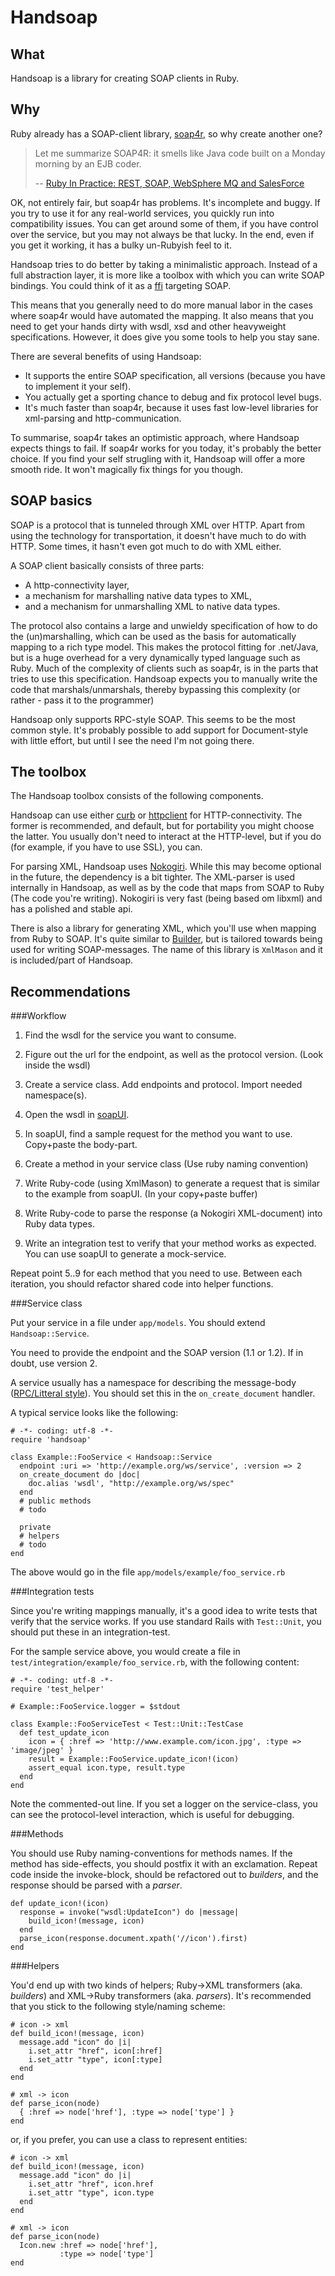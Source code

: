 Handsoap
===

What
---
Handsoap is a library for creating SOAP clients in Ruby.

Why
---

Ruby already has a SOAP-client library, [soap4r](http://dev.ctor.org/soap4r), so why create another one?

> Let me summarize SOAP4R: it smells like Java code built on a Monday morning by an EJB coder.
>
> -- [Ruby In Practice: REST, SOAP, WebSphere MQ and SalesForce](http://blog.labnotes.org/2008/01/28/ruby-in-practice-rest-soap-websphere-mq-and-salesforce/)

OK, not entirely fair, but soap4r has problems. It's incomplete and buggy. If you try to use it for any real-world services, you quickly run into compatibility issues. You can get around some of them, if you have control over the service, but you may not always be that lucky. In the end, even if you get it working, it has a bulky un-Rubyish feel to it.

Handsoap tries to do better by taking a minimalistic approach. Instead of a full abstraction layer, it is more like a toolbox with which you can write SOAP bindings. You could think of it as a [ffi](http://c2.com/cgi/wiki?ForeignFunctionInterface) targeting SOAP.

This means that you generally need to do more manual labor in the cases where soap4r would have automated the mapping. It also means that you need to get your hands dirty with wsdl, xsd and other heavyweight specifications. However, it does give you some tools to help you stay sane.

There are several benefits of using Handsoap:

* It supports the entire SOAP specification, all versions (because you have to implement it your self).
* You actually get a sporting chance to debug and fix protocol level bugs.
* It's much faster than soap4r, because it uses fast low-level libraries for xml-parsing and http-communication.

To summarise, soap4r takes an optimistic approach, where Handsoap expects things to fail. If soap4r works for you today, it's probably the better choice. If you find your self strugling with it, Handsoap will offer a more smooth ride. It won't magically fix things for you though.

SOAP basics
---

SOAP is a protocol that is tunneled through XML over HTTP. Apart from using the technology for transportation, it doesn't have much to do with HTTP. Some times, it hasn't even got much to do with XML either.

A SOAP client basically consists of three parts:

* A http-connectivity layer,
* a mechanism for marshalling native data types to XML,
* and a mechanism for unmarshalling XML to native data types.

The protocol also contains a large and unwieldy specification of how to do the (un)marshalling, which can be used as the basis for automatically mapping to a rich type model. This makes the protocol fitting for .net/Java, but is a huge overhead for a very dynamically typed language such as Ruby. Much of the complexity of clients such as soap4r, is in the parts that tries to use this specification. Handsoap expects you to manually write the code that marshals/unmarshals, thereby bypassing this complexity (or rather - pass it to the programmer)

Handsoap only supports RPC-style SOAP. This seems to be the most common style. It's probably possible to add support for Document-style with little effort, but until I see the need I'm not going there.

The toolbox
---

The Handsoap toolbox consists of the following components.

Handsoap can use either [curb](http://curb.rubyforge.org/) or [httpclient](http://dev.ctor.org/http-access2) for HTTP-connectivity. The former is recommended, and default, but for portability you might choose the latter. You usually don't need to interact at the HTTP-level, but if you do (for example, if you have to use SSL), you can.

For parsing XML, Handsoap uses [Nokogiri](http://github.com/tenderlove/nokogiri/tree/master). While this may become optional in the future, the dependency is a bit tighter. The XML-parser is used internally in Handsoap, as well as by the code that maps from SOAP to Ruby (The code you're writing). Nokogiri is very fast (being based om libxml) and has a polished and stable api.

There is also a library for generating XML, which you'll use when mapping from Ruby to SOAP. It's quite similar to [Builder](http://builder.rubyforge.org/), but is tailored towards being used for writing SOAP-messages. The name of this library is `XmlMason` and it is included/part of Handsoap.

Recommendations
---

###Workflow

1. Find the wsdl for the service you want to consume.

2. Figure out the url for the endpoint, as well as the protocol version. (Look inside the wsdl)

3. Create a service class. Add endpoints and protocol. Import needed namespace(s).

4. Open the wsdl in [soapUI](http://www.soapui.org/).

5. In soapUI, find a sample request for the method you want to use. Copy+paste the body-part.

6. Create a method in your service class (Use ruby naming convention)

7. Write Ruby-code (using XmlMason) to generate a request that is similar to the example from soapUI. (In your copy+paste buffer)

8. Write Ruby-code to parse the response (a Nokogiri XML-document) into Ruby data types.

9. Write an integration test to verify that your method works as expected. You can use soapUI to generate a mock-service.

Repeat point 5..9 for each method that you need to use.
Between each iteration, you should refactor shared code into helper functions.

###Service class

Put your service in a file under `app/models`. You should extend `Handsoap::Service`.

You need to provide the endpoint and the SOAP version (1.1 or 1.2). If in doubt, use version 2.

A service usually has a namespace for describing the message-body ([RPC/Litteral style](http://www.ibm.com/developerworks/webservices/library/ws-whichwsdl/#N1011F)). You should set this in the `on_create_document` handler.

A typical service looks like the following:

    # -*- coding: utf-8 -*-
    require 'handsoap'

    class Example::FooService < Handsoap::Service
      endpoint :uri => 'http://example.org/ws/service', :version => 2
      on_create_document do |doc|
        doc.alias 'wsdl', "http://example.org/ws/spec"
      end
      # public methods
      # todo

      private
      # helpers
      # todo
    end

The above would go in the file `app/models/example/foo_service.rb`

###Integration tests

Since you're writing mappings manually, it's a good idea to write tests that verify that the service works. If you use standard Rails with `Test::Unit`, you should put these in an integration-test.

For the sample service above, you would create a file in `test/integration/example/foo_service.rb`, with the following content:

    # -*- coding: utf-8 -*-
    require 'test_helper'

    # Example::FooService.logger = $stdout

    class Example::FooServiceTest < Test::Unit::TestCase
      def test_update_icon
        icon = { :href => 'http://www.example.com/icon.jpg', :type => 'image/jpeg' }
        result = Example::FooService.update_icon!(icon)
        assert_equal icon.type, result.type
      end
    end

Note the commented-out line. If you set a logger on the service-class, you can see the protocol-level interaction, which is useful for debugging.

###Methods

You should use Ruby naming-conventions for methods names. If the method has side-effects, you should postfix it with an exclamation.
Repeat code inside the invoke-block, should be refactored out to *builders*, and the response should be parsed with a *parser*.

    def update_icon!(icon)
      response = invoke("wsdl:UpdateIcon") do |message|
        build_icon!(message, icon)
      end
      parse_icon(response.document.xpath('//icon').first)
    end


###Helpers

You'd end up with two kinds of helpers; Ruby->XML transformers (aka. *builders*) and XML->Ruby transformers (aka. *parsers*).
It's recommended that you stick to the following style/naming scheme:

    # icon -> xml
    def build_icon!(message, icon)
      message.add "icon" do |i|
        i.set_attr "href", icon[:href]
        i.set_attr "type", icon[:type]
      end
    end

    # xml -> icon
    def parse_icon(node)
      { :href => node['href'], :type => node['type'] }
    end

or, if you prefer, you can use a class to represent entities:

    # icon -> xml
    def build_icon!(message, icon)
      message.add "icon" do |i|
        i.set_attr "href", icon.href
        i.set_attr "type", icon.type
      end
    end

    # xml -> icon
    def parse_icon(node)
      Icon.new :href => node['href'],
               :type => node['type']
    end

